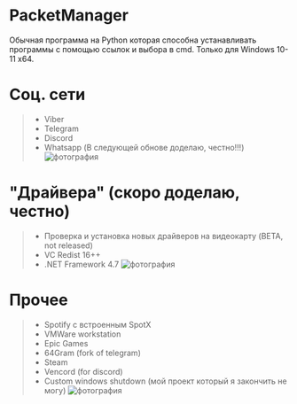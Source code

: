 # PacketManager
Обычная программа на Python которая способна устанавливать программы с помощью ссылок и выбора в cmd. Только для Windows 10-11 x64.


# Соц. сети
> - Viber
> - Telegram
> - Discord
> - Whatsapp (В следующей обнове доделаю, честно!!!)
![фотография](https://github.com/prunus1337/PacketManager/assets/109693401/4d3f7f85-fecc-438e-ba51-67e284d5aeb2)


# "Драйвера" (скоро доделаю, честно)
> - Проверка и установка новых драйверов на видеокарту (BETA, not released)
> - VC Redist 16++
> - .NET Framework 4.7
![фотография](https://github.com/prunus1337/PacketManager/assets/109693401/a40aaf67-8d9e-4c79-a740-ad07d3f45134)


# Прочее
> - Spotify с встроенным SpotX
> - VMWare workstation
> - Epic Games
> - 64Gram (fork of telegram)
> - Steam
> - Vencord (for discord)
> - Custom windows shutdown (мой проект который я закончить не могу)
![фотография](https://github.com/prunus1337/PacketManager/assets/109693401/090f6209-5716-4903-8141-8aa472fdcdc6)
